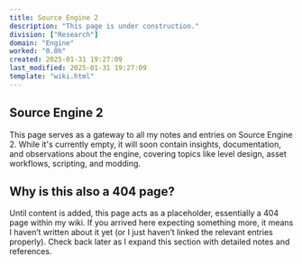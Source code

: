 ```yaml
---
title: Source Engine 2
description: "This page is under construction."
division: ["Research"]
domain: "Engine"
worked: "0.0h"
created: 2025-01-31 19:27:09
last_modified: 2025-01-31 19:27:09
template: "wiki.html"
---
```


## Source Engine 2

This page serves as a gateway to all my notes and entries on Source Engine 2. While it's currently empty, it will soon contain insights, documentation, and observations about the engine, covering topics like level design, asset workflows, scripting, and modding.


## Why is this also a 404 page?
Until content is added, this page acts as a placeholder, essentially a 404 page within my wiki. If you arrived here expecting something more, it means I haven’t written about it yet (or I just haven’t linked the relevant entries properly). Check back later as I expand this section with detailed notes and references.